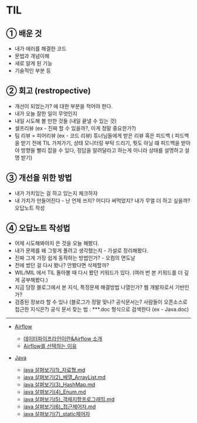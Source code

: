 # TIL

## ① 배운 것

- 내가 에러를 해결한 코드
- 문법과 개념이해
- 새로 알게 된 기능
- 기술적인 부분 등

## ② 회고 (restropective)

- 개선이 되었는가? 에 대한 부분을 적어야 한다.
- 내가 오늘 잘한 일이 무엇인지
- 내일 시도해 볼 만한 것들 (내일 끝낼 수 있는 것)
- 셀프리뷰 (ex - 진짜 할 수 있을까?, 이게 정말 중요한가?)
- 팀 리뷰 = 피어리뷰 (ex - 코드 리뷰)
튜너님들에게 받은 리뷰 혹은 피드백 ( 피드백을 받기 전에 TIL 가져가기, 상태 모니터링 부탁 드리기, 뭣도 아닐 떄 피드백을 받아야 방향을 빨리 잡을 수 있다, 정답을 알려달라고 하는게 아니라 상태를 설명하고 설명 받기)

## ③ 개선을 위한 방법

- 내가 가치있는 걸 하고 있는지 체크하자
- 내 가치가 만들어진다 - 난 언제 쓰지? 어디다 써먹었지? 내가 무얼 더 하고 싶을까?
오답노트 작성

## ④ 오답노트 작성법

- 어제 시도해봐야지 쓴 것을 오늘 해봤다.
- 내가 문제를 왜 그렇게 풀려고 생각했는지 - 가설로 정리해봤다.
- 진짜 그게 가장 쉽게 동작하는 방법인가? - 오컴의 면도날
- 전에 썼던 걸 다시 봤나? 안봤다면 삭제할까?
- WIL/MIL 에서 TIL 돌아볼 때 다시 봤던 키워드가 있다. (여러 번 본 키워드를 더 깊게 공부해봤다.)
- 지금 당장 블로그에서 본 지식, 특정문제 해결방법 나열인가? 웹 개발자로서 기반인가?
- 검증된 정보라 할 수 있나 (블로그가 정말 맞나? 공식문서는? 사람들이 오픈소스로 접근한 지식은?)
공식 문서 찾는 법 : ***.doc 형식으로 검색한다 (ex - Java.doc)


---
- [Airflow](https://github.com/ioshe/TIL/tree/main/airflow)
    - [데이터파이프라인이란&Airflow 소개](https://github.com/ioshe/TIL/blob/main/airflow/airflow%20%EC%82%B4%ED%8E%B4%EB%B3%B4%EA%B8%B0(1)_%EB%8D%B0%EC%9D%B4%ED%84%B0%ED%8C%8C%EC%9D%B4%ED%94%84%EB%9D%BC%EC%9D%B8%EC%9D%B4%EB%9E%80%26Airflow%20%EC%86%8C%EA%B0%9C.md)
    - [Airflow를 선택하는 이유](https://github.com/ioshe/TIL/blob/main/airflow/airflow%20%EC%82%B4%ED%8E%B4%EB%B3%B4%EA%B8%B0(2)_Airflow%EB%A5%BC%20%EC%84%A0%ED%83%9D%ED%95%98%EB%8A%94%20%EC%9D%B4%EC%9C%A0.md)

- [Java](https://github.com/ioshe/TIL/tree/main/Java)
    - [java 살펴보기(1)_자료형.md](https://github.com/ioshe/TIL/blob/main/Java/java%20%EC%82%B4%ED%8E%B4%EB%B3%B4%EA%B8%B0(1)_%EC%9E%90%EB%A3%8C%ED%98%95.md)
    - [java 살펴보기(2)_배열_ArrayList.md](https://github.com/ioshe/TIL/blob/main/Java/java%20%EC%82%B4%ED%8E%B4%EB%B3%B4%EA%B8%B0(2)_%EB%B0%B0%EC%97%B4_ArrayList.md)
    - [java 살펴보기(3)_HashMap.md](https://github.com/ioshe/TIL/blob/main/Java/java%20%EC%82%B4%ED%8E%B4%EB%B3%B4%EA%B8%B0(3)_HashMap.md)
    - [java 살펴보기(4)_Enum.md](https://github.com/ioshe/TIL/blob/main/Java/java%20%EC%82%B4%ED%8E%B4%EB%B3%B4%EA%B8%B0(4)_Enum.md)
    - [java 살펴보기(5)_객체지향프로그래밍.md](https://github.com/ioshe/TIL/blob/main/Java/java%20%EC%82%B4%ED%8E%B4%EB%B3%B4%EA%B8%B0(5)_%EA%B0%9D%EC%B2%B4%EC%A7%80%ED%96%A5%ED%94%84%EB%A1%9C%EA%B7%B8%EB%9E%98%EB%B0%8D.md)
    - [java 살펴보기(6)_접근제어자.md](https://github.com/ioshe/TIL/blob/main/Java/java%20%EC%82%B4%ED%8E%B4%EB%B3%B4%EA%B8%B0(6)_%EC%A0%91%EA%B7%BC%EC%A0%9C%EC%96%B4%EC%9E%90.md)
    - [java 살펴보기(7)_static제어자](https://github.com/ioshe/TIL/blob/main/Java/java%20%EC%82%B4%ED%8E%B4%EB%B3%B4%EA%B8%B0(7)_static%EC%A0%9C%EC%96%B4%EC%9E%90.md)